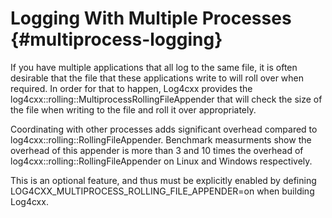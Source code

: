 Logging With Multiple Processes {#multiprocess-logging}
===
<!--
 Note: License header cannot be first, as doxygen does not generate
 cleanly if it before the '==='
-->
<!--
 Licensed to the Apache Software Foundation (ASF) under one or more
 contributor license agreements.  See the NOTICE file distributed with
 this work for additional information regarding copyright ownership.
 The ASF licenses this file to You under the Apache License, Version 2.0
 (the "License"); you may not use this file except in compliance with
 the License.  You may obtain a copy of the License at

	http://www.apache.org/licenses/LICENSE-2.0

 Unless required by applicable law or agreed to in writing, software
 distributed under the License is distributed on an "AS IS" BASIS,
 WITHOUT WARRANTIES OR CONDITIONS OF ANY KIND, either express or implied.
 See the License for the specific language governing permissions and
 limitations under the License.
-->

If you have multiple applications that all log to the same file, it is often
desirable that the file that these applications write to will roll over when
required.  In order for that to happen, Log4cxx provides the
log4cxx::rolling::MultiprocessRollingFileAppender that will check the size of the file when
writing to the file and roll it over appropriately.

Coordinating with other processes adds significant overhead compared to log4cxx::rolling::RollingFileAppender.
Benchmark measurments show the overhead of this appender is more than 3 and 10 times
the overhead of log4cxx::rolling::RollingFileAppender on Linux and Windows respectively.

This is an optional feature, and thus must be explicitly enabled
by defining LOG4CXX_MULTIPROCESS_ROLLING_FILE_APPENDER=on when building Log4cxx.

